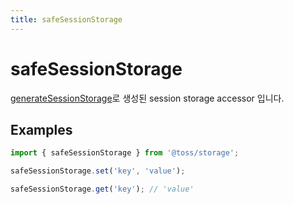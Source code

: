 ```yaml
---
title: safeSessionStorage
---
```


# safeSessionStorage

[generateSessionStorage](/ko/libraries/common/storage/src/generatesessionstorage.i18n)로 생성된 session storage accessor 입니다.

## Examples

```typescript
import { safeSessionStorage } from '@toss/storage';

safeSessionStorage.set('key', 'value');

safeSessionStorage.get('key'); // 'value'
```
